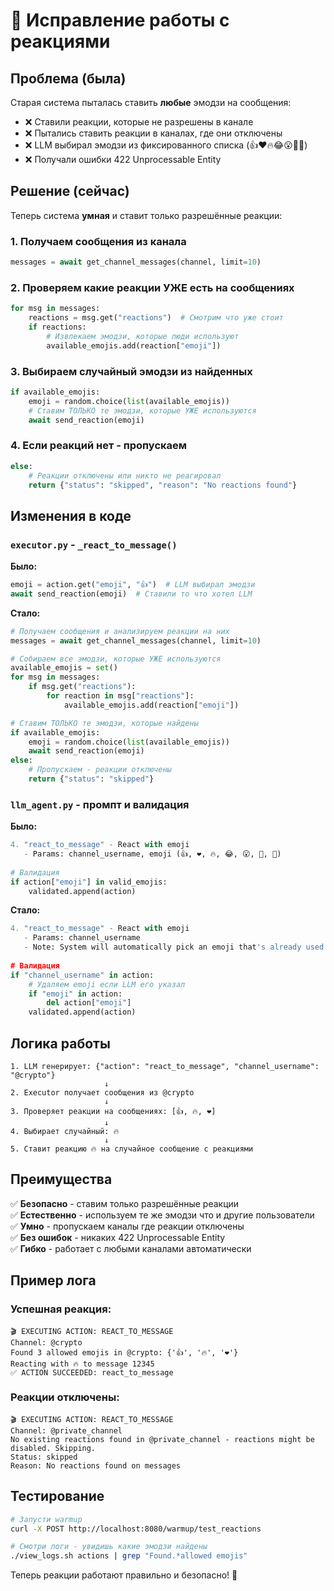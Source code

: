 # 🎯 Исправление работы с реакциями

## Проблема (была)

Старая система пыталась ставить **любые** эмодзи на сообщения:
- ❌ Ставили реакции, которые не разрешены в канале
- ❌ Пытались ставить реакции в каналах, где они отключены
- ❌ LLM выбирал эмодзи из фиксированного списка (👍❤️🔥😂😮🎉👏)
- ❌ Получали ошибки 422 Unprocessable Entity

## Решение (сейчас)

Теперь система **умная** и ставит только разрешённые реакции:

### 1. Получаем сообщения из канала
```python
messages = await get_channel_messages(channel, limit=10)
```

### 2. Проверяем какие реакции УЖЕ есть на сообщениях
```python
for msg in messages:
    reactions = msg.get("reactions")  # Смотрим что уже стоит
    if reactions:
        # Извлекаем эмодзи, которые люди используют
        available_emojis.add(reaction["emoji"])
```

### 3. Выбираем случайный эмодзи из найденных
```python
if available_emojis:
    emoji = random.choice(list(available_emojis))
    # Ставим ТОЛЬКО те эмодзи, которые УЖЕ используются
    await send_reaction(emoji)
```

### 4. Если реакций нет - пропускаем
```python
else:
    # Реакции отключены или никто не реагировал
    return {"status": "skipped", "reason": "No reactions found"}
```

## Изменения в коде

### `executor.py` - `_react_to_message()`

**Было:**
```python
emoji = action.get("emoji", "👍")  # LLM выбирал эмодзи
await send_reaction(emoji)  # Ставили то что хотел LLM
```

**Стало:**
```python
# Получаем сообщения и анализируем реакции на них
messages = await get_channel_messages(channel, limit=10)

# Собираем все эмодзи, которые УЖЕ используются
available_emojis = set()
for msg in messages:
    if msg.get("reactions"):
        for reaction in msg["reactions"]:
            available_emojis.add(reaction["emoji"])

# Ставим ТОЛЬКО те эмодзи, которые найдены
if available_emojis:
    emoji = random.choice(list(available_emojis))
    await send_reaction(emoji)
else:
    # Пропускаем - реакции отключены
    return {"status": "skipped"}
```

### `llm_agent.py` - промпт и валидация

**Было:**
```python
4. "react_to_message" - React with emoji
   - Params: channel_username, emoji (👍, ❤️, 🔥, 😂, 😮, 🎉, 👏)
   
# Валидация
if action["emoji"] in valid_emojis:
    validated.append(action)
```

**Стало:**
```python
4. "react_to_message" - React with emoji
   - Params: channel_username
   - Note: System will automatically pick an emoji that's already used in the channel
   
# Валидация
if "channel_username" in action:
    # Удаляем emoji если LLM его указал
    if "emoji" in action:
        del action["emoji"]
    validated.append(action)
```

## Логика работы

```
1. LLM генерирует: {"action": "react_to_message", "channel_username": "@crypto"}
                     ↓
2. Executor получает сообщения из @crypto
                     ↓
3. Проверяет реакции на сообщениях: [👍, 🔥, ❤️]
                     ↓
4. Выбирает случайный: 🔥
                     ↓
5. Ставит реакцию 🔥 на случайное сообщение с реакциями
```

## Преимущества

✅ **Безопасно** - ставим только разрешённые реакции  
✅ **Естественно** - используем те же эмодзи что и другие пользователи  
✅ **Умно** - пропускаем каналы где реакции отключены  
✅ **Без ошибок** - никаких 422 Unprocessable Entity  
✅ **Гибко** - работает с любыми каналами автоматически  

## Пример лога

### Успешная реакция:
```
🎬 EXECUTING ACTION: REACT_TO_MESSAGE
Channel: @crypto
Found 3 allowed emojis in @crypto: {'👍', '🔥', '❤️'}
Reacting with 🔥 to message 12345
✅ ACTION SUCCEEDED: react_to_message
```

### Реакции отключены:
```
🎬 EXECUTING ACTION: REACT_TO_MESSAGE
Channel: @private_channel
No existing reactions found in @private_channel - reactions might be disabled. Skipping.
Status: skipped
Reason: No reactions found on messages
```

## Тестирование

```bash
# Запусти warmup
curl -X POST http://localhost:8080/warmup/test_reactions

# Смотри логи - увидишь какие эмодзи найдены
./view_logs.sh actions | grep "Found.*allowed emojis"
```

Теперь реакции работают правильно и безопасно! 🎉

